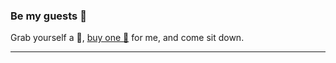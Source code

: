### Be my guests :wave:

Grab yourself a :beer:, [buy one :beer:](https://www.paypal.com/donate/?hosted_button_id=RCUKNHLL35ZZS) for me, and come sit down.

---
